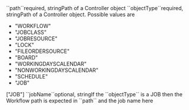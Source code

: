 <tr><td>``path``</td><td>required, string</td><td>Path of a Controller object</td><td></td><td></td></tr>
<tr><td>``objectType``</td><td>required, string</td><td>Path of a Controller object. Possible values are 
<ul><li>"WORKFLOW"</li>
    <li>"JOBCLASS"</li>
    <li>"JOBRESOURCE"</li>
    <li>"LOCK"</li>
    <li>"FILEORDERSOURCE"</li>
    <li>"BOARD"</li>
    <li>"WORKINGDAYSCALENDAR"</li>
    <li>"NONWORKINGDAYSCALENDAR"</li>
    <li>"SCHEDULE"</li>
    <li>"JOB"</li>
</ul>
</td><td>["JOB"]</td><td></td></tr>
<tr><td>``jobName``</td><td>optional, string</td><td>If the ``objectType`` is a JOB then the Workflow path is expected in ``path`` and the job name here</td><td></td><td></td></tr>
